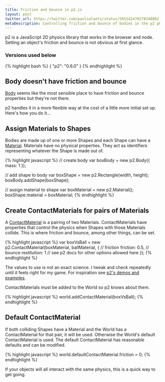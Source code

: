 ```yaml
---
title: Friction and bounce in p2.js
layout: post
twitter_url: https://twitter.com/paulsalaets/status/565141470278348802
metaDescription: Controlling friction and bounce of bodies in the p2 physics engine
---
```


p2 is a JavaScript 2D physics library that works in the browser and node. Setting an object's friction and bounce is not obvious at first glance.

### Versions used below

{% highlight bash %}
{
  "p2": "0.6.0"
}
{% endhighlight %}

## Body doesn't have friction and bounce

[Body](http://schteppe.github.io/p2.js/docs/classes/Body.html) seems like the most sensible place to have friction and bounce properties but they're not there.

p2 handles it in a more flexible way at the cost of a little more initial set up. Here's how you do it...

## Assign Materials to Shapes

Bodies are made up of one or more Shapes and each Shape can have a [Material](http://schteppe.github.io/p2.js/docs/classes/Material.html). Materials have no physical properties. They act as identifiers representing whatever the Shape is made out of.

{% highlight javascript %}
// create body
var boxBody = new p2.Body({
  mass: 1
});

// add shape to body
var boxShape = new p2.Rectangle(width, height);
boxBody.addShape(boxShape);

// assign material to shape
var boxMaterial = new p2.Material();
boxShape.material = boxMaterial;
{% endhighlight %}

## Create ContactMaterials for pairs of Materials

A [ContactMaterial](http://schteppe.github.io/p2.js/docs/classes/ContactMaterial.html) is a pairing of two Materials. ContactMaterials have properties that control the physics when Shapes with those Materials collide. This is where friction and bounce, among other things, can be set.

{% highlight javascript %}
var boxVsBall = new p2.ContactMaterial(boxMaterial, ballMaterial, {
    // friction
    friction: 0.5,
    // bounce
    restitution: 1
    // see p2 docs for other options allowed here
});
{% endhighlight %}

The values to use is not an exact science. I tweak and check repeatedly until it feels right for my game. For inspiration see [p2's demos and examples](http://schteppe.github.io/p2.js/).

ContactMaterials must be added to the World so p2 knows about them.

{% highlight javascript %}
world.addContactMaterial(boxVsBall);
{% endhighlight %}

## Default ContactMaterial

If both colliding Shapes have a Material and the World has a ContactMaterial for that pair, it will be used. Otherwise the World's default ContactMaterial is used. The default ContactMaterial has reasonable defaults and can be modified.

{% highlight javascript %}
world.defaultContactMaterial.friction = 0;
{% endhighlight %}

If your objects will all interact with the same physics, this is a quick way to get going.